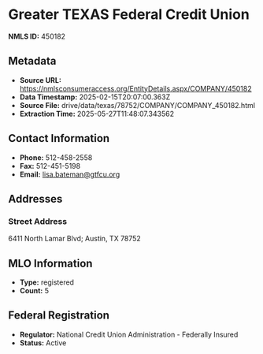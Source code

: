 # Greater TEXAS Federal Credit Union

**NMLS ID:** 450182

## Metadata
- **Source URL:** https://nmlsconsumeraccess.org/EntityDetails.aspx/COMPANY/450182
- **Data Timestamp:** 2025-02-15T20:07:00.363Z
- **Source File:** drive/data/texas/78752/COMPANY/COMPANY_450182.html
- **Extraction Time:** 2025-05-27T11:48:07.343562

## Contact Information
- **Phone:** 512-458-2558
- **Fax:** 512-451-5198
- **Email:** lisa.bateman@gtfcu.org

## Addresses
### Street Address
6411 North Lamar Blvd; Austin, TX 78752

## MLO Information
- **Type:** registered
- **Count:** 5

## Federal Registration
- **Regulator:** National Credit Union Administration - Federally Insured
- **Status:** Active
